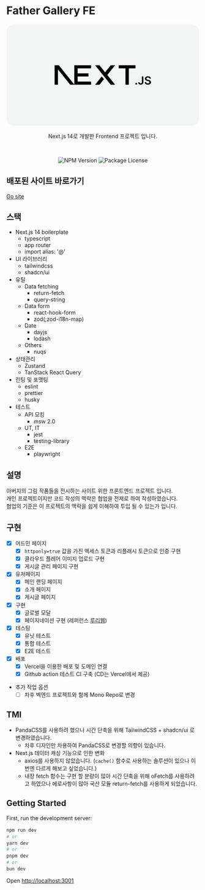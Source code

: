 # Father Gallery FE
<p align="center">
  <img src="./public/readme-logo.png" alt="Nest Logo" style="border-radius: 20px" />
</p>

[circleci-image]: https://img.shields.io/circleci/build/github/nestjs/nest/master?token=abc123def456
[circleci-url]: https://circleci.com/gh/nestjs/nest

<p align="center">
Next.js 14로 개발한 Frontend 프로젝트 입니다.<br>
</p>

<br>
<p align="center">
<a target="_blank"><img src="https://img.shields.io/npm/v/@nestjs/core.svg" alt="NPM Version" /></a>
<a target="_blank"><img src="https://img.shields.io/npm/l/@nestjs/core.svg" alt="Package License" /></a>
</p>

## 배포된 사이트 바로가기
[Go site](https://kimdongcheol-art.com/)

## 스택
- Next.js 14 boilerplate 
  - typescript
  - app router
  - import alias: '@'
- UI 라이브러리
  - tailwindcss 
  - shadcn/ui
- 유틸
  - Data fetching
    - return-fetch
    - query-string
  - Data form
    - react-hook-form
    - zod(;zod-i18n-map)
  - Date
    - dayjs
    - lodash
  - Others
    - nuqs
- 상태관리
  - Zustand
  - TanStack React Query
- 린팅 및 포맷팅
  - eslint
  - prettier
  - husky
- 테스트
  - API 모킹
    - msw 2.0
  - UT, IT
    - jest
    - testing-library
  - E2E
    - playwright


## 설명
아버지의 그림 작품들을 전시하는 사이트 위한 프론트엔드 프로젝트 입니다.<br>
개인 프로젝트이지만 코드 작성의 맥락은 협업을 전제로 하여 작성하였습니다.<br>
협업의 기준은 이 프로젝트의 맥락을 쉽게 이해하여 투입 될 수 있는가 입니다.<br>

## 구현
- [x] 어드민 페이지
  - [x] `httponly=true` 값을 가진 엑세스 토큰과 리플래시 토큰으로 인증 구현
  - [x] 클라우드 플레어 이미지 업로드 구현
  - [x] 게시글 관리 페이지 구현
- [x] 유저페이지
  - [x] 메인 랜딩 페이지
  - [x] 소개 페이지
  - [x] 게시글 페이지
- [x] 구현
  - [x] 글로벌 모달
  - [x] 페이지네이션 구현 (레퍼런스 [루리웹](https://bbs.ruliweb.com/pc/board/1020))
- [x] 테스팅
  - [x] 유닛 테스트
  - [x] 통합 테스트
  - [x] E2E 테스트
- [x] 배포
  - [x] Vercel을 이용한 배포 및 도메인 연결
  - [x] Github action 테스트 CI 구축 (CD는 Vercel에서 제공)
- 추가 작업 옵션
  - [ ] 차후 벡엔드 프로젝트와 함께 Mono Repo로 변경

## TMI
- PandaCSS를 사용하려 했으나 시간 단축을 위해 TailwindCSS + shadcn/ui 로 변경하였습니다.
  - 차후 디자인만 차용하여 PandaCSS로 변경할 의향이 있습니다. 
- Next.js 데이터 캐싱 기능으로 인한 변화
  - axios를 사용하지 않았습니다. (`cache()` 함수로 사용하는 솔루션이 있으나 이번엔 다르게 해보고 싶었습니다.)
  - 내장 fetch 함수는 구현 할 분량이 많아 시간 단축을 위해 oFetch를 사용하려고 하였으나 에로사항이 많아 국산 모듈 return-fetch를 사용하게 되었습니다. 

## Getting Started

First, run the development server:

```bash
npm run dev
# or
yarn dev
# or
pnpm dev
# or
bun dev
```

Open [http://localhost:3001](http://localhost:3001)

